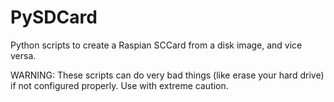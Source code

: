 PySDCard
========

Python scripts to create a Raspian SCCard from a disk image, and vice versa.

WARNING: These scripts can do very bad things (like erase your hard drive) if not configured properly. Use with extreme caution.
